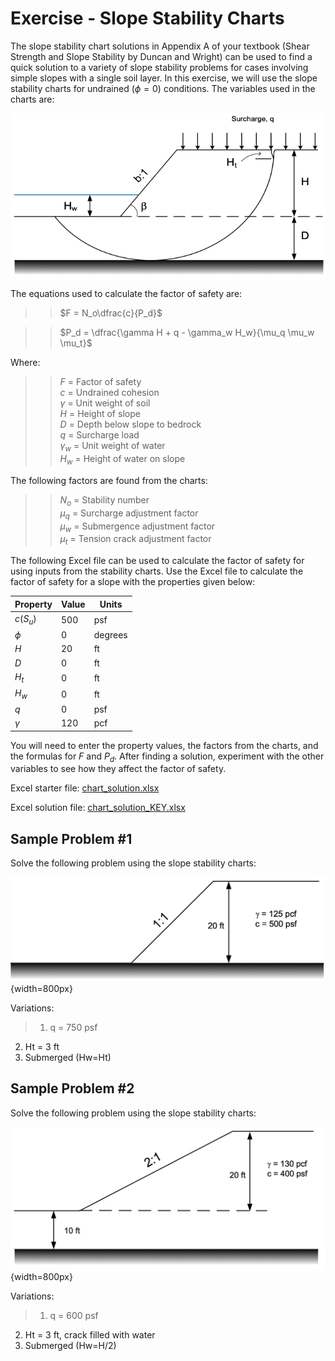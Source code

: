 # Exercise - Slope Stability Charts

The slope stability chart solutions in Appendix A of your textbook (Shear Strength and Slope Stability by Duncan 
and Wright) can be used to find a quick solution to a variety of slope stability problems for cases involving simple 
slopes with a single soil layer. In this exercise, we will use the slope stability charts for undrained ($\phi = 0$) 
conditions. The variables used in the charts are:

![chart_variables.png](chart_variables.png)

The equations used to calculate the factor of safety are:

>>$F = N_o\dfrac{c}{P_d}$

>>$P_d = \dfrac{\gamma H + q - \gamma_w H_w}{\mu_q \mu_w \mu_t}$

Where:

>>$F$ = Factor of safety<br>
$c$ = Undrained cohesion<br>
$\gamma$ = Unit weight of soil<br>
$H$ = Height of slope<br>
$D$ = Depth below slope to bedrock<br>
$q$ = Surcharge load<br>
$\gamma_w$ = Unit weight of water<br>
$H_w$ = Height of water on slope<br>

The following factors are found from the charts:

>>$N_o$ = Stability number<br>
$\mu_q$ = Surcharge adjustment factor<br>
$\mu_w$ = Submergence adjustment factor<br>
$\mu_t$ = Tension crack adjustment factor<br>

The following Excel file can be used to calculate the factor of safety for using inputs from the stability charts. 
Use the Excel file to calculate the factor of safety for a slope with the properties given below:

| Property  | Value | Units |
|-----------|-------|-------|
| $c (S_u)$ | 500   | psf |
| $\phi$    | 0     | degrees |
| $H$       | 20    | ft |
| $D$       | 0     | ft |
| $H_t$     | 0     | ft |
| $H_w$     | 0     | ft |
| $q$       | 0     | psf |
| $\gamma$  | 120   | pcf |

You will need to enter the property values, the factors from the charts, and the formulas for $F$ and $P_d$. After 
finding a 
solution, experiment 
with the other 
variables to see how they 
affect 
the factor of safety.

Excel starter file: [chart_solution.xlsx](chart_solution.xlsx)

Excel solution file: [chart_solution_KEY.xlsx](chart_solution_KEY.xlsx)

## Sample Problem #1

Solve the following problem using the slope stability charts:

![sample_prob_1.png](sample_prob_1.png){width=800px}

Variations:<br>
>1) q = 750 psf<br>
2) Ht = 3 ft<br>
3) Submerged (Hw=Ht)

## Sample Problem #2

Solve the following problem using the slope stability charts:

![sample_prob_2.png](sample_prob_2.png){width=800px}

Variations:<br>
>1) q = 600 psf<br>
2) Ht = 3 ft, crack filled with water<br>
3) Submerged (Hw=H/2)
